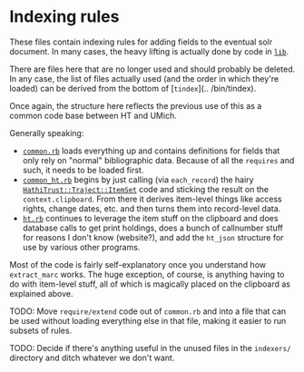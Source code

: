 # Indexing rules

These files contain indexing rules for adding fields to the eventual solr 
document. In many cases, the heavy lifting is actually done by code in 
[`lib`](../lib).

There are files here that are no longer used and should probably be 
deleted. In any case, the list of files actually used (and the order in 
which they're loaded) can be derived from the bottom of [`tindex`](..
/bin/tindex). 

Once again, the structure here reflects the previous use of this as a 
common code base between HT and UMich.

Generally speaking:
* [`common.rb`](common.rb) loads everything up and contains definitions for 
  fields that only rely on "normal" bibliographic data. Because of all the 
  `requires` and such, it needs to be loaded first.
* [`common_ht.rb`](common_ht.rb) begins by just calling (via `each_record`)
  the hairy [`HathiTrust::Traject::ItemSet`](../lib/ht_traject/ht_item.rb) 
  code and sticking the result on the `context.clipboard`. From there it 
  derives item-level things like  access rights, change dates, etc. and 
  then turns them into record-level data.
* [`ht.rb`](ht.rb) continues to leverage the item stuff on the clipboard 
  and does database calls to get print holdings, does a bunch of 
  callnumber stuff for reasons I don't know (website?), and add the 
  `ht_json` structure for use by various other programs. 

Most of the code is fairly self-explanatory once you understand how 
`extract_marc` works. The huge exception, of course, is anything having to 
do with item-level stuff, all of which is magically placed on the 
clipboard as explained above.

TODO: Move `require/extend` code out of `common.rb` and into a file that 
can be used without loading everything else in that file, making it easier 
to run subsets of rules.

TODO: Decide if there's anything useful in the unused files in the 
`indexers/` directory and ditch whatever we don't want.

